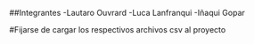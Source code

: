 ##Integrantes
-Lautaro Ouvrard
-Luca Lanfranqui
-Iñaqui Gopar

#Fijarse de cargar los respectivos archivos csv al proyecto
